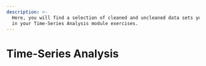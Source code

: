 ```yaml
---
description: >-
  Here, you will find a selection of cleaned and uncleaned data sets you can use
  in your Time-Series Analysis module exercises.
---
```


# Time-Series Analysis

